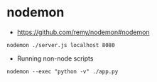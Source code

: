 # nodemon
- https://github.com/remy/nodemon#nodemon
```
nodemon ./server.js localhost 8080
```
- Running non-node scripts

```
nodemon --exec "python -v" ./app.py
```
